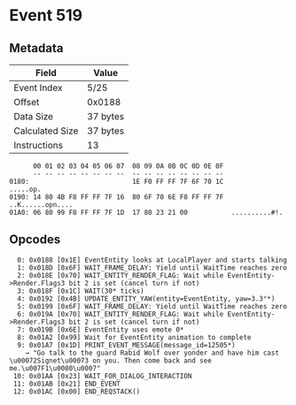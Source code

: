 # Event 519

## Metadata

| Field           | Value    |
|-----------------|----------|
| Event Index     | 5/25     |
| Offset          | 0x0188   |
| Data Size       | 37 bytes |
| Calculated Size | 37 bytes |
| Instructions    | 13       |

```
      00 01 02 03 04 05 06 07  08 09 0A 0B 0C 0D 0E 0F
      -- -- -- -- -- -- -- --  -- -- -- -- -- -- -- --
0180:                          1E F0 FF FF 7F 6F 70 1C          .....op.
0190: 14 80 4B F8 FF FF 7F 16  80 6F 70 6E F8 FF FF 7F  ..K......opn....
01A0: 06 80 99 F8 FF FF 7F 1D  17 80 23 21 00           ..........#!.   
```

## Opcodes

```
  0: 0x0188 [0x1E] EventEntity looks at LocalPlayer and starts talking
  1: 0x018D [0x6F] WAIT_FRAME_DELAY: Yield until WaitTime reaches zero
  2: 0x018E [0x70] WAIT_ENTITY_RENDER_FLAG: Wait while EventEntity->Render.Flags3 bit 2 is set (cancel turn if not)
  3: 0x018F [0x1C] WAIT(30* ticks)
  4: 0x0192 [0x4B] UPDATE_ENTITY_YAW(entity=EventEntity, yaw=3.3°*)
  5: 0x0199 [0x6F] WAIT_FRAME_DELAY: Yield until WaitTime reaches zero
  6: 0x019A [0x70] WAIT_ENTITY_RENDER_FLAG: Wait while EventEntity->Render.Flags3 bit 2 is set (cancel turn if not)
  7: 0x019B [0x6E] EventEntity uses emote 0*
  8: 0x01A2 [0x99] Wait for EventEntity animation to complete
  9: 0x01A7 [0x1D] PRINT_EVENT_MESSAGE(message_id=12505*)
    → "Go talk to the guard Rabid Wolf over yonder and have him cast \u00072Signet\u00073 on you. Then come back and see me.\u007F1\u0000\u0007"
 10: 0x01AA [0x23] WAIT_FOR_DIALOG_INTERACTION
 11: 0x01AB [0x21] END_EVENT
 12: 0x01AC [0x00] END_REQSTACK()
```
